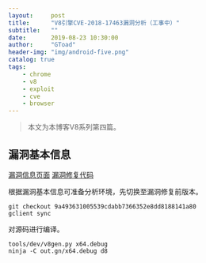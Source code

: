 ```yaml
---
layout:     post
title:      "V8引擎CVE-2018-17463漏洞分析（工事中）"
subtitle:   ""
date:       2019-08-23 10:30:00
author:     "GToad"
header-img: "img/android-five.png"
catalog: true
tags:
    - chrome
    - v8
    - exploit
    - cve
    - browser
---
```


> 本文为本博客V8系列第四篇。

## 漏洞基本信息

[漏洞信息页面]()
[漏洞修复代码]()

根据漏洞基本信息可准备分析环境，先切换至漏洞修复前版本。
```
git checkout 9a493631005539cdabb7366352e8dd8188141a80
gclient sync
```

对源码进行编译。
```
tools/dev/v8gen.py x64.debug
ninja -C out.gn/x64.debug d8
```